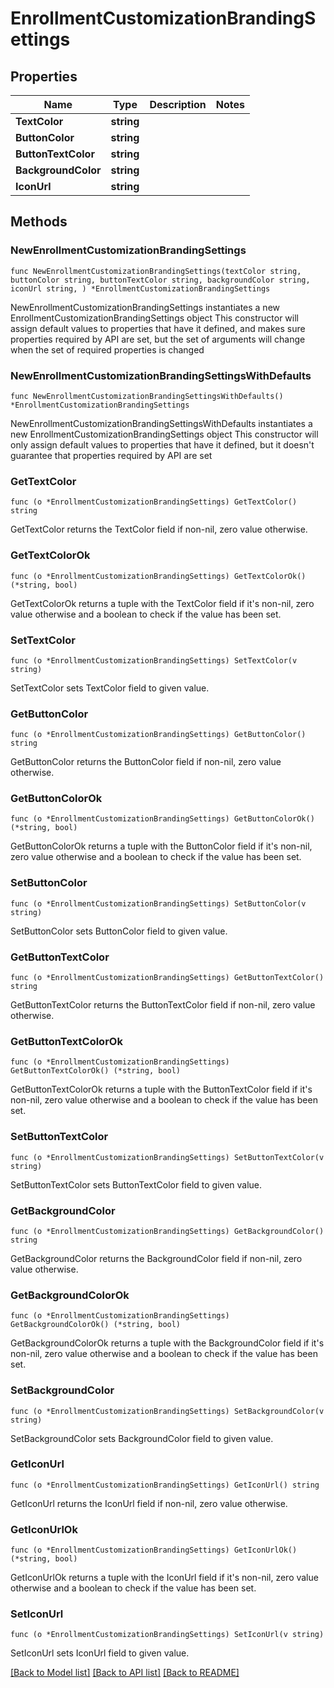 # EnrollmentCustomizationBrandingSettings

## Properties

Name | Type | Description | Notes
------------ | ------------- | ------------- | -------------
**TextColor** | **string** |  | 
**ButtonColor** | **string** |  | 
**ButtonTextColor** | **string** |  | 
**BackgroundColor** | **string** |  | 
**IconUrl** | **string** |  | 

## Methods

### NewEnrollmentCustomizationBrandingSettings

`func NewEnrollmentCustomizationBrandingSettings(textColor string, buttonColor string, buttonTextColor string, backgroundColor string, iconUrl string, ) *EnrollmentCustomizationBrandingSettings`

NewEnrollmentCustomizationBrandingSettings instantiates a new EnrollmentCustomizationBrandingSettings object
This constructor will assign default values to properties that have it defined,
and makes sure properties required by API are set, but the set of arguments
will change when the set of required properties is changed

### NewEnrollmentCustomizationBrandingSettingsWithDefaults

`func NewEnrollmentCustomizationBrandingSettingsWithDefaults() *EnrollmentCustomizationBrandingSettings`

NewEnrollmentCustomizationBrandingSettingsWithDefaults instantiates a new EnrollmentCustomizationBrandingSettings object
This constructor will only assign default values to properties that have it defined,
but it doesn't guarantee that properties required by API are set

### GetTextColor

`func (o *EnrollmentCustomizationBrandingSettings) GetTextColor() string`

GetTextColor returns the TextColor field if non-nil, zero value otherwise.

### GetTextColorOk

`func (o *EnrollmentCustomizationBrandingSettings) GetTextColorOk() (*string, bool)`

GetTextColorOk returns a tuple with the TextColor field if it's non-nil, zero value otherwise
and a boolean to check if the value has been set.

### SetTextColor

`func (o *EnrollmentCustomizationBrandingSettings) SetTextColor(v string)`

SetTextColor sets TextColor field to given value.


### GetButtonColor

`func (o *EnrollmentCustomizationBrandingSettings) GetButtonColor() string`

GetButtonColor returns the ButtonColor field if non-nil, zero value otherwise.

### GetButtonColorOk

`func (o *EnrollmentCustomizationBrandingSettings) GetButtonColorOk() (*string, bool)`

GetButtonColorOk returns a tuple with the ButtonColor field if it's non-nil, zero value otherwise
and a boolean to check if the value has been set.

### SetButtonColor

`func (o *EnrollmentCustomizationBrandingSettings) SetButtonColor(v string)`

SetButtonColor sets ButtonColor field to given value.


### GetButtonTextColor

`func (o *EnrollmentCustomizationBrandingSettings) GetButtonTextColor() string`

GetButtonTextColor returns the ButtonTextColor field if non-nil, zero value otherwise.

### GetButtonTextColorOk

`func (o *EnrollmentCustomizationBrandingSettings) GetButtonTextColorOk() (*string, bool)`

GetButtonTextColorOk returns a tuple with the ButtonTextColor field if it's non-nil, zero value otherwise
and a boolean to check if the value has been set.

### SetButtonTextColor

`func (o *EnrollmentCustomizationBrandingSettings) SetButtonTextColor(v string)`

SetButtonTextColor sets ButtonTextColor field to given value.


### GetBackgroundColor

`func (o *EnrollmentCustomizationBrandingSettings) GetBackgroundColor() string`

GetBackgroundColor returns the BackgroundColor field if non-nil, zero value otherwise.

### GetBackgroundColorOk

`func (o *EnrollmentCustomizationBrandingSettings) GetBackgroundColorOk() (*string, bool)`

GetBackgroundColorOk returns a tuple with the BackgroundColor field if it's non-nil, zero value otherwise
and a boolean to check if the value has been set.

### SetBackgroundColor

`func (o *EnrollmentCustomizationBrandingSettings) SetBackgroundColor(v string)`

SetBackgroundColor sets BackgroundColor field to given value.


### GetIconUrl

`func (o *EnrollmentCustomizationBrandingSettings) GetIconUrl() string`

GetIconUrl returns the IconUrl field if non-nil, zero value otherwise.

### GetIconUrlOk

`func (o *EnrollmentCustomizationBrandingSettings) GetIconUrlOk() (*string, bool)`

GetIconUrlOk returns a tuple with the IconUrl field if it's non-nil, zero value otherwise
and a boolean to check if the value has been set.

### SetIconUrl

`func (o *EnrollmentCustomizationBrandingSettings) SetIconUrl(v string)`

SetIconUrl sets IconUrl field to given value.



[[Back to Model list]](../README.md#documentation-for-models) [[Back to API list]](../README.md#documentation-for-api-endpoints) [[Back to README]](../README.md)


